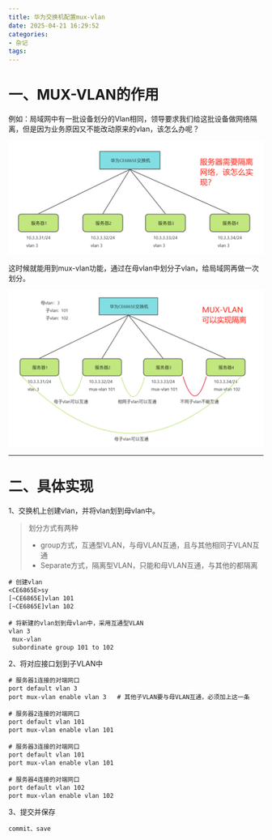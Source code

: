 ```yaml
---
title: 华为交换机配置mux-vlan
date: 2025-04-21 16:29:52
categories:
- 杂记
tags:
---
```


# 一、MUX-VLAN的作用

​	例如：局域网中有一批设备划分的Vlan相同，领导要求我们给这批设备做网络隔离，但是因为业务原因又不能改动原来的vlan，该怎么办呢？

![b4afb7bec6731e8306cd2d668a9abfa](./../../img/b4afb7bec6731e8306cd2d668a9abfa.png)

这时候就能用到mux-vlan功能，通过在母vlan中划分子vlan，给局域网再做一次划分。

![9734d2afa41805b63ddf2f7f17ea496](./../../img/9734d2afa41805b63ddf2f7f17ea496.png)

---

# 二、具体实现

1、交换机上创建vlan，并将vlan划到母vlan中。

>划分方式有两种
>
>- group方式，互通型VLAN，与母VLAN互通，且与其他相同子VLAN互通
>- Separate方式，隔离型VLAN，只能和母VLAN互通，与其他的都隔离

```shell
# 创建vlan
<CE6865E>sy
[~CE6865E]vlan 101
[~CE6865E]vlan 102

# 将新建的vlan划到母vlan中，采用互通型VLAN
vlan 3          
 mux-vlan       
 subordinate group 101 to 102
```

2、将对应接口划到子VLAN中

```shell
# 服务器1连接的对端网口
port default vlan 3
port mux-vlan enable vlan 3   # 其他子VLAN要与母VLAN互通，必须加上这一条

# 服务器2连接的对端网口
port default vlan 101
port mux-vlan enable vlan 101

# 服务器3连接的对端网口
port default vlan 101
port mux-vlan enable vlan 101

# 服务器4连接的对端网口
port default vlan 102
port mux-vlan enable vlan 102
```

3、提交并保存

```shell
commit、save
```


